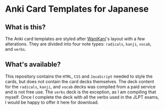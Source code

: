 # Anki Card Templates for Japanese

## What is this?
The Anki card templates are styled after [WaniKani](http://www.wanikani.com)'s layout with a few alterations. They are divided into four note types: `radicals`, `kanji`, `vocab`, and `verbs`.

## What's available?
This repository contains the `HTML`, `CSS` and `JavaScript` needed to style the cards, but does not contain the card decks themselves. The deck content for the `radicals`, `kanji`, and `vocab` decks was compiled from a paid service and is not free use. The `verbs` deck is the exception, as I am compiling that myself. Once I complete the deck with all the verbs used in the JLPT exams, I would be happy to offer it here for download.
